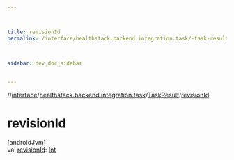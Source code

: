 ```yaml
---



title: revisionId
permalink: /interface/healthstack.backend.integration.task/-task-result/revision-id.html



sidebar: dev_doc_sidebar


---
```




//[interface](/bi_interface.html)/[healthstack.backend.integration.task](../index.html)/[TaskResult](index.html)/[revisionId](revision-id.html)



# revisionId



[androidJvm]\
val [revisionId](revision-id.html): [Int](https://kotlinlang.org/api/latest/jvm/stdlib/kotlin/-int/index.html)






